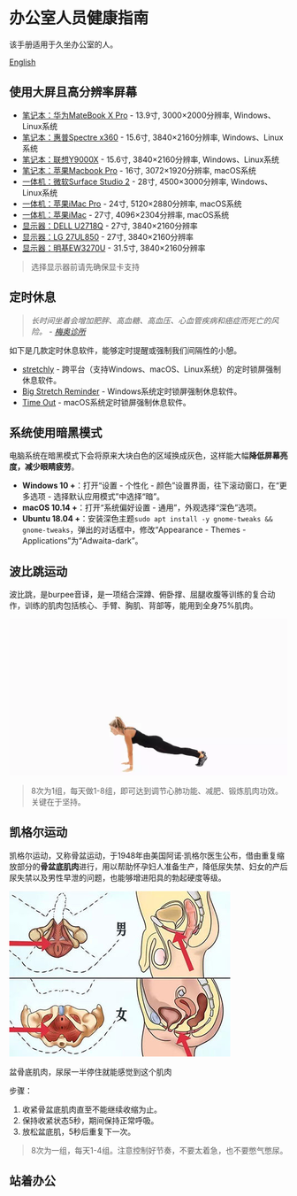 
# 办公室人员健康指南

该手册适用于久坐办公室的人。

[English](README.md)

## 使用大屏且高分辨率屏幕
- [笔记本：华为MateBook X Pro]() - 13.9寸, 3000×2000分辨率, Windows、Linux系统
- [笔记本：惠普Spectre x360]() - 15.6寸, 3840×2160分辨率, Windows、Linux系统
- [笔记本：联想Y9000X]() - 15.6寸, 3840×2160分辨率, Windows、Linux系统
- [笔记本：苹果Macbook Pro]() - 16寸, 3072×1920分辨率, macOS系统
- [一体机：微软Surface Studio 2]() - 28寸, 4500×3000分辨率, Windows、Linux系统
- [一体机：苹果iMac Pro]() - 24寸, 5120×2880分辨率, macOS系统
- [一体机：苹果iMac]() - 27寸, 4096×2304分辨率, macOS系统
- [显示器：DELL U2718Q]() - 27寸, 3840×2160分辨率
- [显示器：LG 27UL850]() - 27寸, 3840×2160分辨率
- [显示器：明基EW3270U]() - 31.5寸, 3840×2160分辨率

> 选择显示器前请先确保显卡支持

## 定时休息
> _长时间坐着会增加肥胖、高血糖、高血压、心血管疾病和癌症而死亡的风险。 - [梅奥诊所](https://www.mayoclinic.org/healthy-lifestyle/adult-health/expert-answers/sitting/faq-20058005)_

如下是几款定时休息软件，能够定时提醒或强制我们间隔性的小憩。

- [stretchly](https://hovancik.net/stretchly/downloads/) - 跨平台（支持Windows、macOS、Linux系统）的定时锁屏强制休息软件。
- [Big Stretch Reminder](https://monkeymatt.com/bigstretch/) - Windows系统定时锁屏强制休息软件。
- [Time Out](https://apps.apple.com/us/app/time-out-break-reminders/id402592703?mt=12) - macOS系统定时锁屏强制休息软件。


## 系统使用暗黑模式
电脑系统在暗黑模式下会将原来大块白色的区域换成灰色，这样能大幅**降低屏幕亮度，减少眼睛疲劳**。
- **Windows 10 +**：打开“设置 - 个性化 - 颜色”设置界面，往下滚动窗口，在“更多选项 - 选择默认应用模式”中选择“暗”。
- **macOS 10.14 +**：打开“系统偏好设置 - 通用”，外观选择“深色”选项。
- **Ubuntu 18.04 +**：安装深色主题`sudo apt install -y gnome-tweaks && gnome-tweaks`，弹出的对话框中，修改“Appearance - Themes - Applications”为“Adwaita-dark”。


## 波比跳运动
波比跳，是burpee音译，是一项结合深蹲、俯卧撑、屈腿收腹等训练的复合动作，训练的肌肉包括核心、手臂、胸肌、背部等，能用到全身75%肌肉。

![](pobee.webp)

> 8次为1组，每天做1-8组，即可达到调节心肺功能、减肥、锻炼肌肉功效。关键在于坚持。

## 凯格尔运动
凯格尔运动，又称骨盆运动，于1948年由美国阿诺·凯格尔医生公布，借由重复缩放部分的**骨盆底肌肉**进行，用以帮助怀孕妇人准备生产，降低尿失禁、妇女的产后尿失禁以及男性早泄的问题，也能够增进阳具的勃起硬度等级。

![](pelvic_anatomy.jpg)

盆骨底肌肉，尿尿一半停住就能感觉到这个肌肉

步骤：
1. 收紧骨盆底肌肉直至不能继续收缩为止。
2. 保持收紧状态5秒，期间保持正常呼吸。
3. 放松盆底肌，5秒后重复下一次。

> 8次为一组，每天1-4组。注意控制好节奏，不要太着急，也不要憋气憋尿。

## 站着办公

